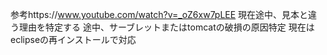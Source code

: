 参考https://www.youtube.com/watch?v=_oZ6xw7pLEE
現在途中、見本と違う理由を特定する
途中、サーブレットまたはtomcatの破損の原因特定
現在はeclipseの再インストールで対応
